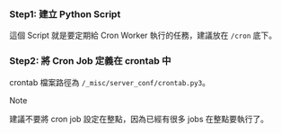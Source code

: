 ### Step1: 建立 Python Script

這個 Script 就是要定期給 Cron Worker 執行的任務，建議放在 `/cron` 底下。

### Step2: 將 Cron Job 定義在 crontab 中

crontab 檔案路徑為 `/_misc/server_conf/crontab.py3`。

> [!Note]
> 建議不要將 cron job 設定在整點，因為已經有很多 jobs 在整點要執行了。